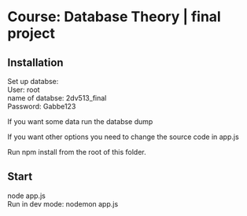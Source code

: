 # Course: Database Theory | final project

## Installation
  
Set up databse:  
User: root  
name of databse: 2dv513_final  
Password: Gabbe123
  
If you want some data run the databse dump
  
If you want other options you need to change the source code in app.js

Run npm install from the root of this folder.

## Start
node app.js  
Run in dev mode: nodemon app.js
